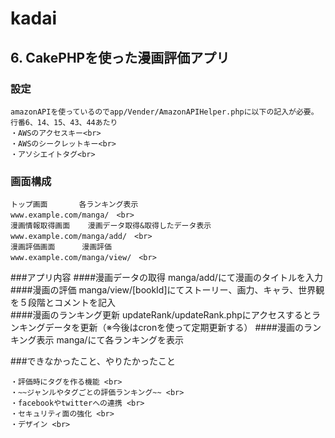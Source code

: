 # kadai

## 6. CakePHPを使った漫画評価アプリ

### 設定
	amazonAPIを使っているのでapp/Vender/AmazonAPIHelper.phpに以下の記入が必要。行番6、14、15、43、44あたり
	・AWSのアクセスキー<br>
	・AWSのシークレットキー<br>
	・アソシエイトタグ<br>

### 画面構成
	トップ画面		各ランキング表示							www.example.com/manga/　<br>
	漫画情報取得画面	漫画データ取得&取得したデータ表示			www.example.com/manga/add/　<br>
	漫画評価画面		漫画評価　								www.example.com/manga/view/　<br>

###アプリ内容
####漫画データの取得
	manga/add/にて漫画のタイトルを入力　<br>
####漫画の評価
	manga/view/[bookId]にてストーリー、画力、キャラ、世界観を５段階とコメントを記入 <br>
####漫画のランキング更新
	updateRank/updateRank.phpにアクセスするとランキングデータを更新（※今後はcronを使って定期更新する）
####漫画のランキング表示
	manga/にて各ランキングを表示

###できなかったこと、やりたかったこと

	・評価時にタグを作る機能 <br>
	・~~ジャンルやタグごとの評価ランキング~~ <br>
	・facebookやtwitterへの連携 <br>
	・セキュリティ面の強化 <br>
	・デザイン <br>
